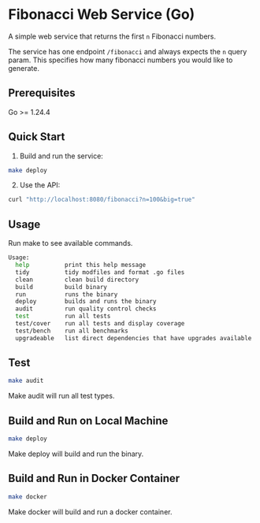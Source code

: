 # Fibonacci Web Service (Go)

A simple web service that returns the first `n` Fibonacci numbers.

The service has one endpoint `/fibonacci` and always expects the `n` query param. This specifies how many fibonacci numbers you would like to generate.

## Prerequisites
Go >= 1.24.4

## Quick Start
1. Build and run the service:
```bash
make deploy
```
2. Use the API:
```bash
curl "http://localhost:8080/fibonacci?n=100&big=true"
```
## Usage
Run make to see available commands.
```bash
Usage:
  help          print this help message
  tidy          tidy modfiles and format .go files
  clean         clean build directory
  build         build binary
  run           runs the binary
  deploy        builds and runs the binary
  audit         run quality control checks
  test          run all tests
  test/cover    run all tests and display coverage
  test/bench    run all benchmarks
  upgradeable   list direct dependencies that have upgrades available
```

## Test
```bash
make audit
```
Make audit will run all test types.


## Build and Run on Local Machine
```bash
make deploy
```
Make deploy will build and run the binary.

## Build and Run in Docker Container
```bash
make docker
```
Make docker will build and run a docker container.
